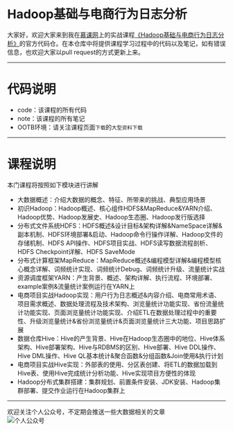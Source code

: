 # Hadoop基础与电商行为日志分析

大家好，欢迎大家来到我在[慕课网](https://imooc.com/)上的实战课程[《Hadoop基础与电商行为日志分析》](https://coding.imooc.com/class/301.html)的官方代码仓。在本仓库中将提供课程学习过程中的代码以及笔记，如有错误信息，也欢迎大家以pull request的方式更新上来。

----

# 代码说明

- code：该课程的所有代码
- note：该课程的所有笔记
- OOTB环境：请关注课程页面`下载`的`大型资料下载`

---

# 课程说明

本门课程将按照如下模块进行讲解

- 大数据概述：介绍大数据的概念、特征、所带来的挑战、典型应用场景
- 初识Hadoop：Hadoop概述、核心组件HDFS&MapReduce&YARN介绍、Hadoop优势、Hadoop发展史、Hadoop生态圈、Hadoop发行版选择
- 分布式文件系统HDFS：HDFS概述&设计目标&架构详解&NameSpace详解&副本机制、HDFS环境部署&启动、Hadoop命令行操作详解、Hadoop文件的存储机制、HDFS API操作、HDFS项目实战、HDFS读写数据流程剖析、HDFS Checkpoint详解、HDFS SaveMode
- 分布式计算框架MapReduce：MapReduce概述&编程模型详解&编程模型核心概念详解、词频统计实现、词频统计Debug、词频统计升级、流量统计实战
- 资源调度框架YARN：产生背景、概述、架构详解、执行流程、环境部署、example案例&流量统计案例运行在YARN上
- 电商项目实战Hadoop实现：用户行为日志概述&内容介绍、电商常用术语、项目需求概述、数据处理流程及技术架构、浏览量统计功能实现、省份流量统计功能实现、页面浏览量统计功能实现、介绍ETL在数据处理过程中的重要性、升级浏览量统计&省份浏览量统计&页面浏览量统计三大功能、项目思路扩展
- 数据仓库Hive：Hive的产生背景、Hive在Hadoop生态圈中的地位、Hive体系架构、Hive部署架构、Hive与RDBMS的区别、Hive部署、Hive DDL操作、Hive DML操作、Hive QL基本统计&聚合函数&分组函数&Join使用&执行计划
- 电商项目实战Hive实现：外部表的使用、分区表创建、将ETL的数据加载到Hive表、使用Hive完成统计分析功能、Hive实现项目方便性的体现
- Hadoop分布式集群搭建：集群规划、前置条件安装、JDK安装、Hadoop集群部署、提交作业运行在Hadoop集群上

***

欢迎关注个人公众号，不定期会推送一些大数据相关的文章
<br>
![个人公众号](https://git.imooc.com/coding-301/coding301/raw/master/qrcode.jpg)



